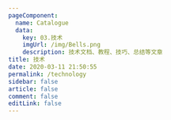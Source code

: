 ```yaml
---
pageComponent: 
  name: Catalogue
  data: 
    key: 03.技术
    imgUrl: /img/Bells.png
    description: 技术文档、教程、技巧、总结等文章
title: 技术
date: 2020-03-11 21:50:55
permalink: /technology
sidebar: false
article: false
comment: false
editLink: false
---
```


